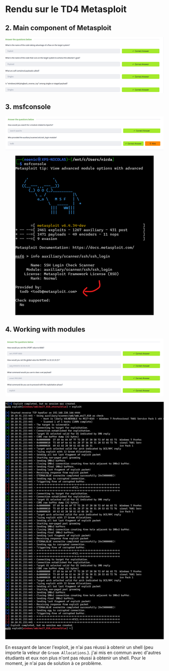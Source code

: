 # Rendu sur le TD4 Metasploit

## 2. Main component of Metasploit
<p align="center">
  <img src="images/2.1.png" alt="2.1">
</p>

## 3. msfconsole
<p align="center">
  <img src="images/3.1.png" alt="3.1">
</p>

<p align="center">
  <img src="images/3.2.png" alt="3.2">
</p>

## 4. Working with modules

<p align="center">
  <img src="images/4.1.png" alt="4.1">
</p>

<p align="center">
  <img src="images/4.2.png" alt="4.2">
</p>

En essayant de lancer l'exploit, je n'ai pas réussi à obtenir un shell (peu importe la veleur de `Groom Allocations`.). j'ai mis en commun avec d'autres étudiants et eux non plus n'ont pas réussi à obtenir un shell. Pour le moment, je n'ai pas de solution à ce problème.